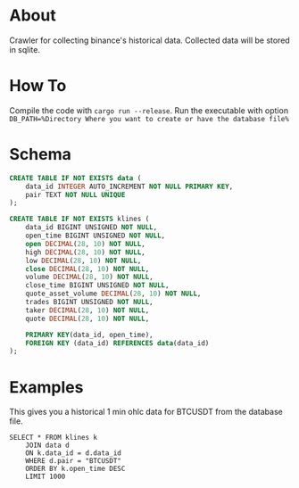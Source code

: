 # About
Crawler for collecting binance's historical data.
Collected data will be stored in sqlite.

# How To
Compile the code with `cargo run --release`.
Run the executable with option `DB_PATH=%Directory Where you want to create or have the database file%`

# Schema
```sql
CREATE TABLE IF NOT EXISTS data (
    data_id INTEGER AUTO_INCREMENT NOT NULL PRIMARY KEY,
    pair TEXT NOT NULL UNIQUE
);

CREATE TABLE IF NOT EXISTS klines (
    data_id BIGINT UNSIGNED NOT NULL,
    open_time BIGINT UNSIGNED NOT NULL,
    open DECIMAL(28, 10) NOT NULL,
    high DECIMAL(28, 10) NOT NULL,
    low DECIMAL(28, 10) NOT NULL,
    close DECIMAL(28, 10) NOT NULL,
    volume DECIMAL(28, 10) NOT NULL,
    close_time BIGINT UNSIGNED NOT NULL,
    quote_asset_volume DECIMAL(28, 10) NOT NULL,
    trades BIGINT UNSIGNED NOT NULL,
    taker DECIMAL(28, 10) NOT NULL,
    quote DECIMAL(28, 10) NOT NULL,

    PRIMARY KEY(data_id, open_time),
    FOREIGN KEY (data_id) REFERENCES data(data_id)
);
```

# Examples
This gives you a historical 1 min ohlc data for BTCUSDT from the database file.
```
SELECT * FROM klines k
    JOIN data d 
    ON k.data_id = d.data_id 
    WHERE d.pair = "BTCUSDT"
    ORDER BY k.open_time DESC
    LIMIT 1000
```
